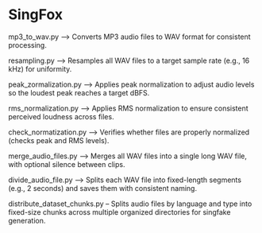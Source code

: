 # SingFox

mp3_to_wav.py	--> Converts MP3 audio files to WAV format for consistent processing.

resampling.py	--> Resamples all WAV files to a target sample rate (e.g., 16 kHz) for uniformity.

peak_zormalization.py -->	Applies peak normalization to adjust audio levels so the loudest peak reaches a target dBFS.

rms_normalization.py --> Applies RMS normalization to ensure consistent perceived loudness across files.

check_normatization.py --> Verifies whether files are properly normalized (checks peak and RMS levels).

merge_audio_files.py --> Merges all WAV files into a single long WAV file, with optional silence between clips.

divide_audio_file.py --> Splits each WAV file into fixed-length segments (e.g., 2 seconds) and saves them with consistent naming.

distribute_dataset_chunks.py – Splits audio files by language and type into fixed-size chunks across multiple organized directories for singfake generation.
